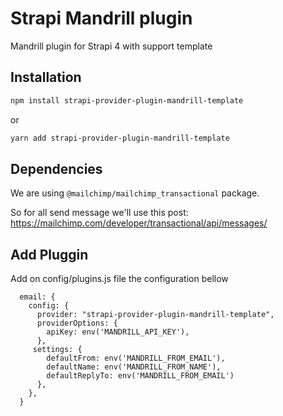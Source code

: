 # Strapi Mandrill plugin

Mandrill plugin for Strapi 4 with support template

## Installation

```sh
npm install strapi-provider-plugin-mandrill-template
```

or

```sh
yarn add strapi-provider-plugin-mandrill-template
```


## Dependencies

We are using `@mailchimp/mailchimp_transactional` package. 

So for all send message we'll use this post: https://mailchimp.com/developer/transactional/api/messages/

## Add Pluggin

Add on config/plugins.js file the configuration bellow

```
  email: {
    config: {
      provider: "strapi-provider-plugin-mandrill-template",
      providerOptions: {
        apiKey: env('MANDRILL_API_KEY'),
      },
     settings: {
        defaultFrom: env('MANDRILL_FROM_EMAIL'),
        defaultName: env('MANDRILL_FROM_NAME'),
        defaultReplyTo: env('MANDRILL_FROM_EMAIL')
      },
    },
  }
```